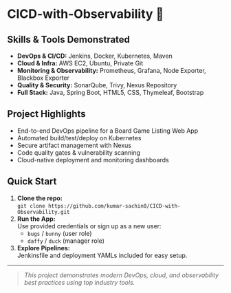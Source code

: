 # CICD-with-Observability 🚀

## Skills & Tools Demonstrated

- **DevOps & CI/CD:** Jenkins, Docker, Kubernetes, Maven
- **Cloud & Infra:** AWS EC2, Ubuntu, Private Git
- **Monitoring & Observability:** Prometheus, Grafana, Node Exporter, Blackbox Exporter
- **Quality & Security:** SonarQube, Trivy, Nexus Repository
- **Full Stack:** Java, Spring Boot, HTML5, CSS, Thymeleaf, Bootstrap

## Project Highlights

- End-to-end DevOps pipeline for a Board Game Listing Web App
- Automated build/test/deploy on Kubernetes
- Secure artifact management with Nexus
- Code quality gates & vulnerability scanning
- Cloud-native deployment and monitoring dashboards

## Quick Start

1. **Clone the repo:**  
   `git clone https://github.com/kumar-sachin0/CICD-with-Observability.git`
2. **Run the App:**  
   Use provided credentials or sign up as a new user:
   - `bugs` / `bunny` (user role)
   - `daffy` / `duck` (manager role)
3. **Explore Pipelines:**  
   Jenkinsfile and deployment YAMLs included for easy setup.

---

> *This project demonstrates modern DevOps, cloud, and observability best practices using top industry tools.*
